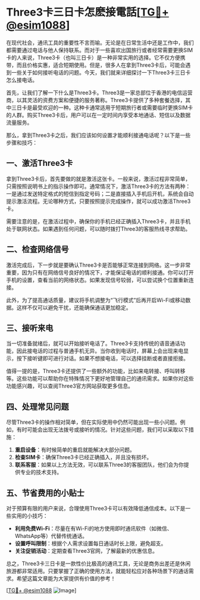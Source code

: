 # Three3卡三日卡怎麽接電話[[TG💪+ @esim1088](https://t.me/s/esim1088)]

在现代社会，通讯工具的重要性不言而喻。无论是在日常生活中还是工作中，我们都需要通过电话与他人保持联系。而对于一些喜欢出国旅行或者经常需要更换SIM卡的人来说，Three3卡（也叫三日卡）是一种非常实用的选择。它不仅方便携带，而且价格实惠，适合短期使用。但是，很多人在拿到Three3卡后，可能会遇到一些关于如何接听电话的问题。今天，我们就来详细探讨一下Three3卡三日卡怎么接电话。

首先，让我们了解一下什么是Three3卡。Three3是一家总部位于香港的电信运营商，以其灵活的资费方案和便捷的服务著称。Three3卡提供了多种套餐选择，其中三日卡是最受欢迎的一种。这种卡通常适用于短期旅行者或需要临时更换SIM卡的人群。购买Three3卡后，用户可以在一定时间内享受本地通话、短信以及数据流量服务。

那么，拿到Three3卡之后，我们应该如何设置才能顺利接通电话呢？以下是一些步骤和技巧：

## 一、激活Three3卡

拿到Three3卡后，首先要做的就是激活这张卡。一般来说，激活过程非常简单，只需按照说明书上的指示操作即可。通常情况下，激活Three3卡的方法有两种：一是通过发送特定格式的短信到指定号码；二是直接插入手机后开机，系统会自动提示激活流程。无论哪种方式，只要按照提示完成操作，就可以成功激活Three3卡。

需要注意的是，在激活过程中，确保你的手机已经正确插入Three3卡，并且手机处于联网状态。如果遇到任何问题，可以随时拨打Three3的客服热线寻求帮助。

## 二、检查网络信号

激活完成后，下一步就是要确认Three3卡是否能够正常连接到网络。这一步非常重要，因为只有在网络信号良好的情况下，才能保证电话的顺利接通。你可以打开手机的设置，查看当前的网络状态。如果发现信号较弱，可以尝试换个位置重新连接。

此外，为了提高通话质量，建议将手机调整为“飞行模式”后再开启Wi-Fi或移动数据。这样不仅可以避免干扰，还能确保通话更加稳定。

## 三、接听来电

当一切准备就绪后，就可以开始接听电话了。Three3卡支持传统的语音通话功能，因此接电话的过程与普通手机无异。当你收到电话时，屏幕上会出现来电显示，按下接听键即可进行对话。如果不想接电话，可以选择挂断或者直接拒接。

值得一提的是，Three3卡还提供了一些额外的功能，比如来电转接、呼叫转移等。这些功能可以帮助你在特殊情况下更好地管理自己的通讯需求。如果你对这些功能感兴趣，可以查阅Three3官方网站获取更多信息。

## 四、处理常见问题

尽管Three3卡的操作相对简单，但在实际使用中仍然可能出现一些小问题。例如，有时可能会出现无法拨号或接听的情况。针对这些问题，我们可以采取以下措施：

1. **重启设备**：有时候简单的重启就能解决大部分问题。
2. **检查SIM卡**：确保Three3卡已经正确插入，并且没有损坏。
3. **联系客服**：如果以上方法无效，可以联系Three3的客服团队，他们会为你提供专业的技术支持。

## 五、节省费用的小贴士

对于预算有限的用户来说，合理使用Three3卡可以有效降低通信成本。以下是一些实用的小技巧：

- **利用免费Wi-Fi**：尽量在有Wi-Fi的地方使用即时通讯软件（如微信、WhatsApp等）代替传统通话。
- **设置呼叫限制**：根据个人需求设置每日通话时长上限，避免超支。
- **关注促销活动**：定期查看Three3官网，了解最新的优惠信息。

总之，Three3卡三日卡是一款性价比极高的通讯工具，无论是商务出差还是休闲旅游都非常适用。只要掌握了正确的使用方法，就能轻松应对各种场景下的通话需求。希望这篇文章能为大家提供有价值的参考！

[[TG💪+ @esim1088](https://t.me/s/esim1088) ![Image](https://i.postimg.cc/4NQfJmqS/Snipaste-2025-05-13-00-14-12.png)]
